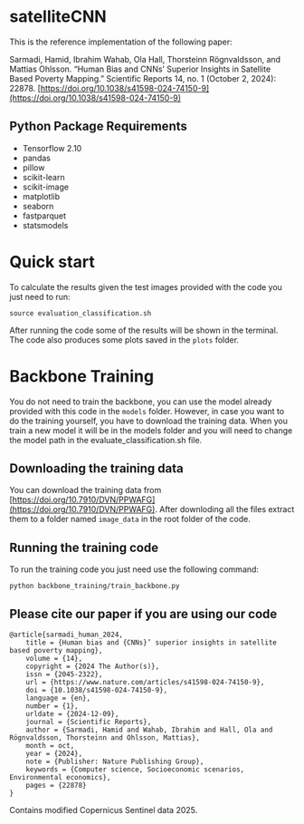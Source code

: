 # satelliteCNN

This is the reference implementation of the following paper:

Sarmadi, Hamid, Ibrahim Wahab, Ola Hall, Thorsteinn Rögnvaldsson, and Mattias Ohlsson. “Human Bias and CNNs’ Superior Insights in Satellite Based Poverty Mapping.” Scientific Reports 14, no. 1 (October 2, 2024): 22878. [https://doi.org/10.1038/s41598-024-74150-9](https://doi.org/10.1038/s41598-024-74150-9)

## Python Package Requirements

- Tensorflow 2.10
- pandas
- pillow
- scikit-learn
- scikit-image
- matplotlib
- seaborn
- fastparquet
- statsmodels

# Quick start

To calculate the results given the test images provided with the code you just need to run:

``source evaluation_classification.sh``

After running the code some of the results will be shown in the terminal. The code also produces some plots saved in the ``plots`` folder.

# Backbone Training

You do not need to train the backbone, you can use the model already provided with this code in the ``models`` folder.
However, in case you want to do the training yourself, you have to download the training data.
When you train a new model it will be in the models folder and you will need to change the model path in the evaluate_classification.sh file.

## Downloading the training data

You can download the training data from [https://doi.org/10.7910/DVN/PPWAFG](https://doi.org/10.7910/DVN/PPWAFG).
After downloding all the files extract them to a folder named ``image_data`` in the root folder of the code.

## Running the training code

To run the training code you just need use the following command:

``python backbone_training/train_backbone.py``


## Please cite our paper if you are using our code
```
@article{sarmadi_human_2024,
	title = {Human bias and {CNNs}’ superior insights in satellite based poverty mapping},
	volume = {14},
	copyright = {2024 The Author(s)},
	issn = {2045-2322},
	url = {https://www.nature.com/articles/s41598-024-74150-9},
	doi = {10.1038/s41598-024-74150-9},
	language = {en},
	number = {1},
	urldate = {2024-12-09},
	journal = {Scientific Reports},
	author = {Sarmadi, Hamid and Wahab, Ibrahim and Hall, Ola and Rögnvaldsson, Thorsteinn and Ohlsson, Mattias},
	month = oct,
	year = {2024},
	note = {Publisher: Nature Publishing Group},
	keywords = {Computer science, Socioeconomic scenarios, Environmental economics},
	pages = {22878}
}
```

Contains modified Copernicus Sentinel data 2025.
